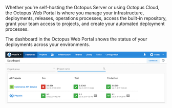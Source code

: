 Whether you're self-hosting the Octopus Server or using Octopus Cloud, the Octopus Web Portal is where you manage your infrastructure, deployments, releases, operations processes, access the built-in repository, grant your team access to projects, and create your automated deployment processes.

The dashboard in the Octopus Web Portal shows the status of your deployments across your environments.

![Octopus Dashboard](/docs/shared-content/concepts/images/dashboard.png)
